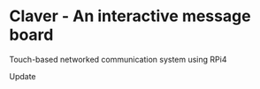 # Claver - An interactive message board
Touch-based networked communication system using RPi4

Update

